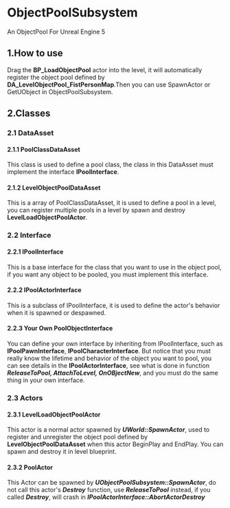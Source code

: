 # ObjectPoolSubsystem
An ObjectPool For Unreal Engine 5

## 1.How to use
Drag the **BP_LoadObjectPool** actor into the level, it will automatically register the object pool defined by **DA_LevelObjectPool_FistPersonMap**.Then you can use SpawnActor or GetUObject in ObjectPoolSubsystem.

## 2.Classes
### 2.1 DataAsset
#### 2.1.1 PoolClassDataAsset
This class is used to define a pool class, the class in this DataAsset must implement the interface **IPoolInterface**.
#### 2.1.2 LevelObjectPoolDataAsset
This is a array of PoolClassDataAsset, it is used to define a pool in a level, you can register multiple pools in a level by spawn and destroy **LevelLoadObjectPoolActor**.
### 2.2 Interface
#### 2.2.1 IPoolInterface
This is a base interface for the class that you want to use in the object pool, if you want any object to be pooled, you must implement this interface.
#### 2.2.2 IPoolActorInterface
This is a subclass of IPoolInterface, it is used to define the actor's behavior when it is spawned or despawned.
#### 2.2.3 Your Own PoolObjectInterface
You can define your own interface by inheriting from IPoolInterface, such as **IPoolPawnInterface**, **IPoolCharacterInterface**. But notice that you must really know the lifetime and behavior of the object you want to pool, you can see details in the **IPoolActorInterface**, see what is done in function ***ReleaseToPool, AttachToLevel, OnOBjectNew***, and you must do the same thing in your own interface.
### 2.3 Actors
#### 2.3.1 LevelLoadObjectPoolActor
This actor is a normal actor spawned by ***UWorld::SpawnActor***, used to register and unregister the object pool defined by **LevelObjectPoolDataAsset** when this actor BeginPlay and EndPlay. You can spawn and destroy it in level blueprint.
#### 2.3.2 PoolActor
This Actor can be spawned by ***UObjectPoolSubsystem::SpawnActor***, do not call this actor's ***Destroy*** function, use ***ReleaseToPool*** instead, if you called ***Destroy***, will crash in ***IPoolActorInterface::AbortActorDestroy*** 